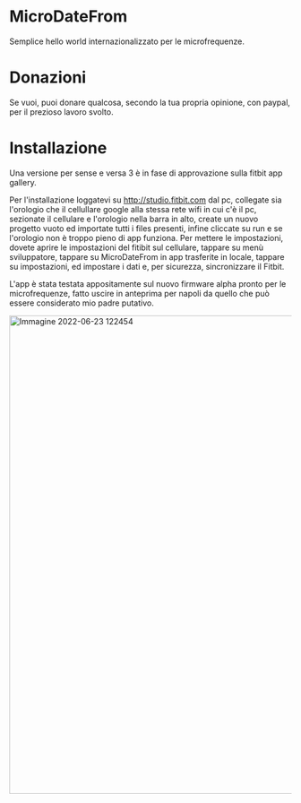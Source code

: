 # MicroDateFrom
Semplice hello world internazionalizzato per le microfrequenze.

# Donazioni

Se vuoi, puoi donare qualcosa, secondo la tua propria opinione, con paypal, per il prezioso lavoro svolto.

# Installazione

Una versione per sense e versa 3 è in fase di approvazione sulla fitbit app gallery.

Per l'installazione loggatevi su http://studio.fitbit.com dal pc, collegate sia l'orologio che il cellullare google alla stessa rete wifi in cui c'è il pc, sezionate il cellulare e l'orologio nella barra in alto, create un nuovo progetto vuoto ed importate tutti i files presenti, infine cliccate su run e se l'orologio non  è troppo pieno di app funziona.
Per mettere le impostazioni, dovete aprire le impostazioni del fitibit sul cellulare, tappare su menù sviluppatore, tappare su MicroDateFrom in app trasferite in locale, tappare su impostazioni, ed impostare i dati  e, per sicurezza, sincronizzare il Fitbit.

L'app è stata testata appositamente sul nuovo firmware alpha pronto per le microfrequenze, fatto uscire in anteprima per napoli da quello che può essere considerato mio padre putativo.



<img width="854" alt="Immagine 2022-06-23 122454" src="https://user-images.githubusercontent.com/49764967/175278294-dc8d85ea-ed85-4df4-a10f-0d8291aef278.png">
